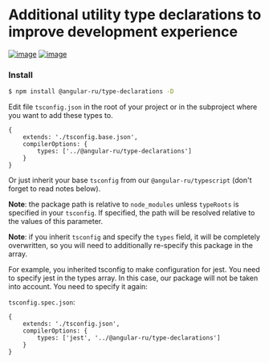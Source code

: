 # Additional utility type declarations to improve development experience

[![image](https://badge.fury.io/js/%40angular-ru%2Ftype-declarations.svg)](https://badge.fury.io/js/%40angular-ru%2Ftype-declarations)
[![image](https://img.shields.io/npm/dw/@angular-ru/type-declarations)](https://badge.fury.io/js/%40angular-ru%2Ftype-declarations)

### Install

```bash
$ npm install @angular-ru/type-declarations -D
```

Edit file `tsconfig.json` in the root of your project or in the subproject where you want to add these types to.

```json5
{
    extends: './tsconfig.base.json',
    compilerOptions: {
        types: ['../@angular-ru/type-declarations']
    }
}
```

Or just inherit your base `tsconfig` from our `@angular-ru/typescript` (don't forget to read notes below).

**Note**: the package path is relative to `node_modules` unless `typeRoots` is specified in your `tsconfig`. If
specified, the path will be resolved relative to the values of this parameter.

**Note**: if you inherit `tsconfig` and specify the `types` field, it will be completely overwritten, so you will need
to additionally re-specify this package in the array.

For example, you inherited tsconfig to make configuration for jest. You need to specify jest in the types array. In this
case, our package will not be taken into account. You need to specify it again:

`tsconfig.spec.json`:

```json5
{
    extends: './tsconfig.json',
    compilerOptions: {
        types: ['jest', '../@angular-ru/type-declarations']
    }
}
```
